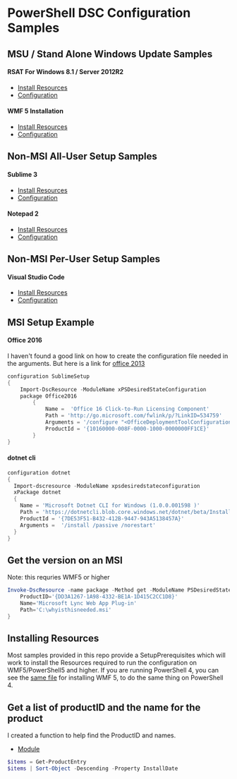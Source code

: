 PowerShell DSC Configuration Samples
====================================

MSU / Stand Alone Windows Update Samples
----------------------------------------

#### RSAT For Windows 8.1 / Server 2012R2

* [Install Resources](RSAT8_1/SetupPrerequisites.ps1)
* [Configuration](RSAT8_1/Rsat8_1Install.ps1)

#### WMF 5 Installation

* [Install Resources](wmf5_Install/SetupPrerequisites.ps1)
* [Configuration](wmf5_Install/Wmf5Install.ps1)

Non-MSI All-User Setup Samples
---------------------
#### Sublime 3

* [Install Resources](Sublime3/SetupPrerequisites.ps1)
* [Configuration](Sublime3/Sublime3.ps1)

#### Notepad 2

* [Install Resources](Notepad2/SetupPrerequisites.ps1)
* [Configuration](Notepad2/Notepad2.ps1)

Non-MSI Per-User Setup Samples
---------------------
#### Visual Studio Code

* [Install Resources](VsCode/SetupPrerequisites.ps1)
* [Configuration](VsCode/VsCode.ps1)


MSI Setup Example
-----------------
#### Office 2016
I haven't found a good link on how to create the configuration file needed in the arguments.  But here is a link for [office 2013](https://technet.microsoft.com/en-us/library/jj219422.aspx#BKMK_ConfigureCmd)
```PowerShell
configuration SublimeSetup
{
    Import-DscResource -ModuleName xPSDesiredStateConfiguration
    package Office2016
        { 
            Name =  'Office 16 Click-to-Run Licensing Component'
            Path = 'http://go.microsoft.com/fwlink/p/?LinkID=534759'
            Arguments = '/configure "<OfficeDeploymentToolConfiguration.xml>"'
            ProductId = '{10160000-008F-0000-1000-0000000FF1CE}'
        }
}
```

#### dotnet cli

```PowerShell
configuration dotnet
{
  Import-dscresource -ModuleName xpsdesiredstateconfiguration
  xPackage dotnet
  {
    Name = 'Microsoft Dotnet CLI for Windows (1.0.0.001598 )'
    Path = 'https://dotnetcli.blob.core.windows.net/dotnet/beta/Installers/1.0.0.001598/dotnet-win-x64.1.0.0.001598.exe'
    ProductId = '{7DE53F51-B432-412B-9447-943A5138457A}'
    Arguments =  '/install /passive /norestart'    
  }
}
```

Get the version on an MSI
-------------------------
Note: this requries WMF5 or higher
```PowerShell
Invoke-DscResource -name package -Method get -ModuleName PSDesiredStateConfiguration -Property @{
    ProductID='{DD3A1267-1A98-4332-BE1A-1D415C2CC1D8}'
    Name='Microsoft Lync Web App Plug-in'
    Path='C:\whyisthisneeded.msi'
}
```

Installing Resources
---------------------
Most samples provided in this repo provide a SetupPrerequisites which will work to install the Resources required to run the configuration on WMF5/PowerShell5 and higher.  If you are running PowerShell 4, you can see the [same file](WMF5_Install/SetupPrerequisites.ps1) for installing WMF 5, to do the same thing on PowerShell 4.


Get a list of productID and the name for the product
-----------------------------------------------------
I created a function to help find the ProductID and names.
* [Module](ListMsiProductIdse/ListMsiProductIds.ps1)

```Powershell
$items = Get-ProductEntry                                                                                                                                      
$items | Sort-Object -Descending -Property InstallDate           
```